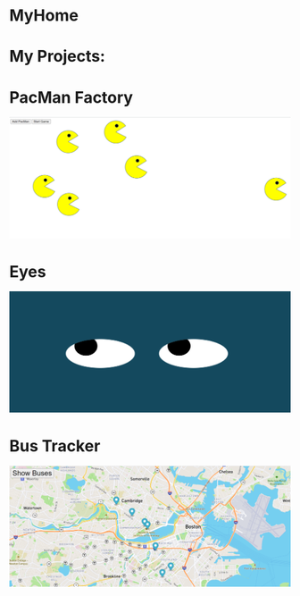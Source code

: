 # MyHome

# My Projects:
# PacMan Factory
<img src="./projectImgs/PacMan.png" class="card-img-top" alt="...">

# Eyes
<img src="./projectImgs/EyeMovement.png" class="card-img-top" alt="...">

# Bus Tracker
<img src="./projectImgs/BusTracker.png" class="card-img-top" alt="...">


